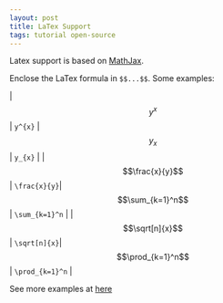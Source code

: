 ```yaml
---
layout: post
title: LaTex Support
tags: tutorial open-source
---
```


Latex support is based on [MathJax](https://www.mathjax.org/).

Enclose the LaTex formula in `$$...$$`. Some examples:

| $$y^{x}$$ | `y^{x}` | $$y_{x}$$ | `y_{x}` |
| $$\frac{x}{y}$$ | `\frac{x}{y}`| $$\sum_{k=1}^n$$ | `\sum_{k=1}^n` |
| $$\sqrt[n]{x}$$ | `\sqrt[n]{x}`| $$\prod_{k=1}^n$$ | `\prod_{k=1}^n` |

See more examples at [here](https://harrywang.me/2022/02/09/latex-cheatsheet.html)
